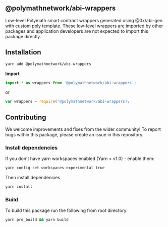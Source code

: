 ## @polymathnetwork/abi-wrappers

Low-level Polymath smart contract wrappers generated using @0x/abi-gen with custom poly template. These low-level wrappers are imported by other packages and application developers are not expected to import this package directly.

## Installation

```bash
yarn add @polymathnetwork/abi-wrappers
```

**Import**

```typescript
import * as wrappers from '@polymathnetwork/abi-wrappers';
```

or

```javascript
var wrappers = require('@polymathnetwork/abi-wrappers);
```

## Contributing

We welcome improvements and fixes from the wider community! To report bugs within this package, please create an issue in this repository.

### Install dependencies

If you don't have yarn workspaces enabled (Yarn < v1.0) - enable them:

```bash
yarn config set workspaces-experimental true
```

Then install dependencies

```bash
yarn install
```

### Build

To build this package run the following from root directory:

```bash
yarn pre_build && yarn build
```